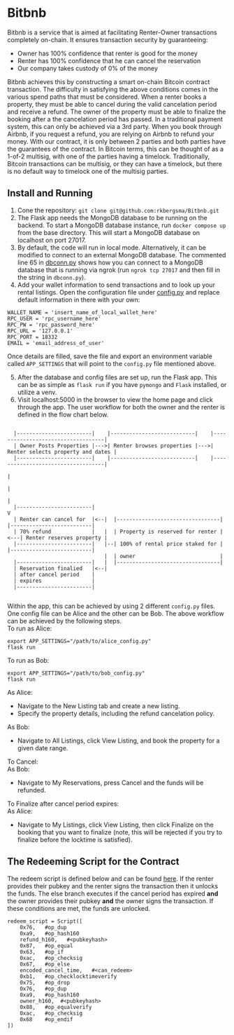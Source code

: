 # Bitbnb

Bitbnb is a service that is aimed at facilitating Renter-Owner transactions completely on-chain. It ensures transaction security by guaranteeing:
- Owner has 100% confidence that renter is good for the money
- Renter has 100% confidence that he can cancel the reservation
- Our company takes custody of 0% of the money

Bitbnb achieves this by constructing a smart on-chain Bitcoin contract transaction. The difficulty in satisfying the above conditions comes in the various spend paths that must be considered. When a renter books a property, they must be able to cancel during the valid cancelation period and receive a refund. The owner of the property must be able to finalize the booking after a the cancelation period has passed. In a traditional payment system, this can only be achieved via a 3rd party. When you book through Airbnb, if you request a refund, you are relying on Airbnb to refund your money. With our contract, it is only between 2 parties and both parties have the guarantees of the contract. In Bitcoin terms, this can be thought of as a 1-of-2 multisig, with one of the parties having a timelock. Traditionally, Bitcoin transactions can be multisig, or they can have a timelock, but there is no default way to timelock one of the multisig parties. 

## Install and Running
1. Cone the repository: `git clone git@github.com:rkbergsma/Bitbnb.git`
2. The Flask app needs the MongoDB database to be running on the backend. To start a MongoDB database instance, run `docker compose up` from the base directory. This will start a MongoDB database on localhost on port 27017.
3. By default, the code will run in local mode. Alternatively, it can be modified to connect to an external MongoDB database. The commented line 65 in [dbconn.py](https://github.com/rkbergsma/Bitbnb/blob/master/app/database/dbconn.py) shows how you can connect to a MongoDB database that is running via ngrok (run `ngrok tcp 27017` and then fill in the string in `dbconn.py`).
4. Add your wallet information to send transactions and to look up your rental listings.
Open the configuration file under [config.py](https://github.com/rkbergsma/Bitbnb/blob/master/app/config.py) and replace default information in there with your own:
```
WALLET_NAME = 'insert_name_of_local_wallet_here'
RPC_USER = 'rpc_username_here'
RPC_PW = 'rpc_password_here'
RPC_URL = '127.0.0.1'
RPC_PORT = 18332
EMAIL = 'email_address_of_user'
```

Once details are filled, save the file and export an environment variable called `APP_SETTINGS` that will point to the `config.py` file mentioned above.

5. After the database and config files are set up, run the Flask app. This can be as simple as `flask run` if you have `pymongo` and `Flask` installed, or utilize a venv.
6. Visit localhost:5000 in the browser to view the home page and click through the app.
The user workflow for both the owner and the renter is defined in the flow chart below. 

```

  |------------------------|    |---------------------------|    |-----------------------------------|
  | Owner Posts Properties |--->| Renter browses properties |--->| Renter selects property and dates |
  |------------------------|    |---------------------------|    |-----------------------------------|
                                                                                  |
                                                                                  |
                                                                                  |
  |------------------------|                                                      V
  | Renter can cancel for  |<--|  |---------------------------------|    |--------------------------|
  | 70% refund             |   |  | Property is reserved for renter |<---| Renter reserves property |
  |------------------------|   |--| 100% of rental price staked for |    |--------------------------|
                               |  | owner                           |
  |------------------------|   |  |---------------------------------|   
  | Reservation finalied   |<--|
  | after cancel period    |
  | expires                |
  |------------------------|
  
```

Within the app, this can be achieved by using 2 different `config.py` files. One config file can be Alice and the other can be Bob. The above workflow can be achieved by the following steps.  
To run as Alice:  
```
export APP_SETTINGS="/path/to/alice_config.py"
flask run
```

To run as Bob:
```
export APP_SETTINGS="/path/to/bob_config.py"
flask run
```

As Alice:
- Navigate to the New Listing tab and create a new listing.
- Specify the property details, including the refund cancelation policy.

As Bob:
- Navigate to All Listings, click View Listing, and book the property for a given date range.

To Cancel:  
As Bob:
- Navigate to My Reservations, press Cancel and the funds will be refunded.

To Finalize after cancel period expires:  
As Alice:
- Navigate to My Listings, click View Listing, then click Finalize on the booking that you want to finalize (note, this will be rejected if you try to finalize before the locktime is satisfied).

## The Redeeming Script for the Contract
The redeem script is defined below and can be found [here](https://github.com/rkbergsma/Bitbnb/blob/master/app/base/RedeemScript.py). If the renter provides their pubkey and the renter signs the transaction then it unlocks the funds. The else branch executes if the cancel period has expired **and** the owner provides their pubkey **and** the owner signs the transaction. If these conditions are met, the funds are unlocked.

```
redeem_script = Script([
    0x76,   #op_dup
    0xa9,   #op_hash160
    refund_h160,   #<pubkeyhash>
    0x87,   #op_equal
    0x63,   #op_if
    0xac,   #op_checksig
    0x67,   #op_else
    encoded_cancel_time,   #<can_redeem>
    0xb1,   #op_checklocktimeverify
    0x75,   #op_drop
    0x76,   #op_dup
    0xa9,   #op_hash160
    owner_h160,  #<pubkeyhash>
    0x88,   #op_equalverify
    0xac,   #op_checksig
    0x68    #op_endif
])
```
